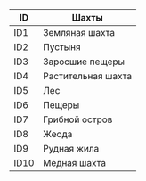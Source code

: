 | ID | Шахты |
| --- | --- |
| ID1 | Земляная шахта|
| ID2 | Пустыня |
| ID3 | Заросшие пещеры |
| ID4 | Растительная шахта |
| ID5 | Лес |
| ID6 | Пещеры |
| ID7 | Грибной остров |
| ID8 | Жеода |
| ID9 | Рудная жила |
| ID10 | Медная шахта |
